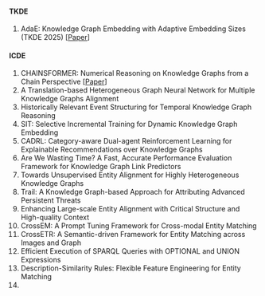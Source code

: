#### TKDE
1. AdaE: Knowledge Graph Embedding with Adaptive Embedding Sizes (TKDE 2025) [[Paper](https://ieeexplore.ieee.org/abstract/document/10981648)] 

#### ICDE
1. CHAINSFORMER: Numerical Reasoning on Knowledge Graphs from a Chain Perspective [[Paper](https://arxiv.org/abs/2504.14282)]
2. A Translation-based Heterogeneous Graph Neural Network for Multiple Knowledge Graphs Alignment
3. Historically Relevant Event Structuring for Temporal Knowledge Graph Reasoning
4. SIT: Selective Incremental Training for Dynamic Knowledge Graph Embedding
5. CADRL: Category-aware Dual-agent Reinforcement Learning for Explainable Recommendations over Knowledge Graphs
6. Are We Wasting Time? A Fast, Accurate Performance Evaluation Framework for Knowledge Graph Link Predictors
7. Towards Unsupervised Entity Alignment for Highly Heterogeneous Knowledge Graphs
8. Trail: A Knowledge Graph-based Approach for Attributing Advanced Persistent Threats
9. Enhancing Large-scale Entity Alignment with Critical Structure and High-quality Context
10. CrossEM: A Prompt Tuning Framework for Cross-modal Entity Matching
11. CrossETR: A Semantic-driven Framework for Entity Matching across Images and Graph
12. Efficient Execution of SPARQL Queries with OPTIONAL and UNION Expressions
13. Description-Similarity Rules: Flexible Feature Engineering for Entity Matching
14. 
